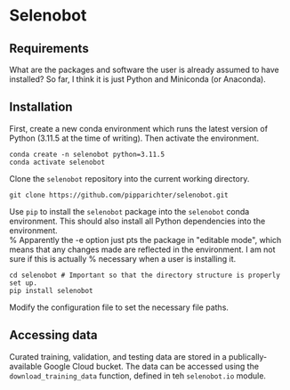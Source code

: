 # Selenobot

## Requirements
What are the packages and software the user is already assumed to have installed? So far, I think it is just Python and Miniconda (or Anaconda).

## Installation

First, create a new conda environment which runs the latest version of Python (3.11.5 at the time of writing). Then activate the environment. 
```
conda create -n selenobot python=3.11.5
conda activate selenobot
```
Clone the `selenobot` repository into the current working directory. 
```
git clone https://github.com/pipparichter/selenobot.git
```
Use `pip` to install the `selenobot` package into the `selenobot` conda environment. This should also install all Python dependencies into the environment.  
% Apparently the -e option just pts the package in "editable mode", which means that any changes made are reflected in the environment. I am not sure if this is actually 
% necessary when a user is installing it. 
```
cd selenobot # Important so that the directory structure is properly set up. 
pip install selenobot
```
Modify the configuration file to set the necessary file paths. 

## Accessing data

Curated training, validation, and testing data are stored in a publically-available Google Cloud bucket. The data can be accessed using the `download_training_data` function, defined in teh `selenobot.io` module. 
